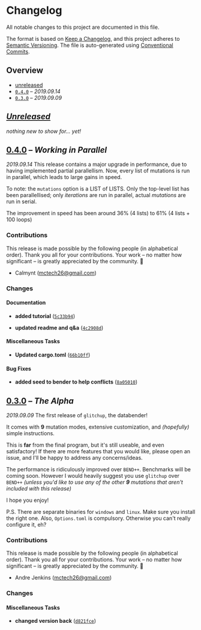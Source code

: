 # Changelog

All notable changes to this project are documented in this file.

The format is based on [Keep a Changelog], and this project adheres to
[Semantic Versioning]. The file is auto-generated using [Conventional Commits].

[keep a changelog]: https://keepachangelog.com/en/1.0.0/
[semantic versioning]: https://semver.org/spec/v2.0.0.html
[conventional commits]: https://www.conventionalcommits.org/en/v1.0.0-beta.4/

## Overview

- [unreleased](#unreleased)
- [`0.4.0`](#040) – _2019.09.14_
- [`0.3.0`](#030) – _2019.09.09_

## _[Unreleased]_

_nothing new to show for… yet!_

## [0.4.0] – _Working in Parallel_

_2019.09.14_
This release contains a major upgrade in performance, due to having
implemented partial parallellism. Now, every list of mutations is run in
parallel, which leads to large gains in speed.

To note: the `mutations` option is a LIST of LISTS. Only the top-level
list has been parallellised; only *iterations* are run in parallel,
actual *mutations* are run in serial.

The improvement in speed has been around 36% (4 lists) to 61% (4 lists +
100 loops)


### Contributions

This release is made possible by the following people (in alphabetical order).
Thank you all for your contributions. Your work – no matter how significant – is
greatly appreciated by the community. 💖

- Calmynt (<mctech26@gmail.com>)

### Changes

#### Documentation

- **added tutorial** ([`5c33b94`])

- **updated readme and q&a** ([`4c2908d`])

#### Miscellaneous Tasks

- **Updated cargo.toml** ([`66b10ff`])

#### Bug Fixes

- **added seed to bender to help conflicts** ([`8a05010`])

## [0.3.0] – _The Alpha_

_2019.09.09_
The first release of `glitchup`, the databender!

It comes with **9** mutation modes, extensive customization, and *(hopefully)* simple instructions.

This is **far** from the final program, but it's still useable, and even satisfactory! If there are more features that you would like, please open an issue, and I'll be happy to address any concerns/ideas.

The performance is ridiculously improved over `BEND++`. Benchmarks will be coming soon. However I would heavily suggest you use `glitchup` over `BEND++` *(unless you'd like to use any of the other* ***9*** *mutations that aren't included with this release)*

I hope you enjoy!

P.S. There are separate binaries for `windows` and `linux`. Make sure you install the right one. Also, `Options.toml` is compulsory. Otherwise you can't really configure it, eh?


### Contributions

This release is made possible by the following people (in alphabetical order).
Thank you all for your contributions. Your work – no matter how significant – is
greatly appreciated by the community. 💖

- Andre Jenkins (<mctech26@gmail.com>)

### Changes

#### Miscellaneous Tasks

- **changed version back** ([`d821fce`])

<!-- [releases] -->

[unreleased]: #/compare/v0.4.0...HEAD
[0.4.0]: #/releases/tag/v0.4.0
[0.3.0]: #/releases/tag/v0.3.0

<!-- [commits] -->

[`5c33b94`]: #/commit/5c33b9498ab119737346bc62fb01bbc418cdb333
[`66b10ff`]: #/commit/66b10ff28ed829a1e07e94b5a59807e091078039
[`8a05010`]: #/commit/8a05010262325c3e176744f5c1be427ebd0cd641
[`4c2908d`]: #/commit/4c2908ddf80b167b19ff7e4ec2f69322e893fed1
[`d821fce`]: #/commit/d821fcefd5074a6286d3e43a0ed7ed4075f2308d
